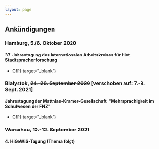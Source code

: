 ```yaml
---
layout: page
---
```


## Ankündigungen

### Hamburg, 5./6. Oktober 2020

#### 37. Jahrestagung des Internationalen Arbeitskreises für Hist. Stadtsprachenforschung

* [CfP]( {{site.url}}/downloads/CfP_Hamburg.pdf ){:target="_blank"}

### Białystok, <s>24.-26. September 2020</s> [verschoben auf: 7.-9. Sept. 2021]

#### Jahrestagung der Matthias-Kramer-Gesellschaft: "Mehrsprachigkeit im Schulwesen der FNZ"

* [CfP]( {{site.url}}/downloads/CfP_Bialystok.pdf ){:target="_blank"}

### Warschau, 10.-12. September 2021

#### 4. HiGeWiS-Tagung (Thema folgt)


